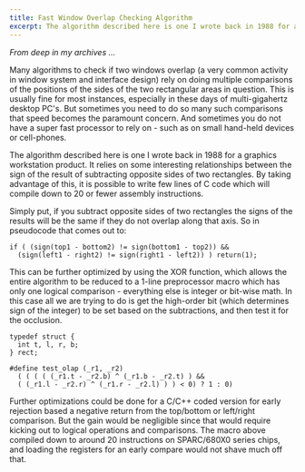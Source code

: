```yaml
---
title: Fast Window Overlap Checking Algorithm
excerpt: The algorithm described here is one I wrote back in 1988 for a graphics workstation product. It relies on some interesting relationships between the sign of the result of subtracting opposite sides of two rectangles. By taking advantage of this, it is possible to write few lines of C code which will compile down to 20 or fewer assembly instructions.
---
```


_From deep in my archives ..._

Many algorithms to check if two windows overlap (a very common activity in window system and interface design) rely on doing multiple comparisons of the positions of the sides of the two rectangular areas in question. This is usually fine for most instances, especially in these days of multi-gigahertz desktop PC's. But sometimes you need to do so many such comparisons that speed becomes the paramount concern. And sometimes you do not have a super fast processor to rely on - such as on small hand-held devices or cell-phones.

The algorithm described here is one I wrote back in 1988 for a graphics workstation product. It relies on some interesting relationships between the sign of the result of subtracting opposite sides of two rectangles. By taking advantage of this, it is possible to write few lines of C code which will compile down to 20 or fewer assembly instructions.

Simply put, if you subtract opposite sides of two rectangles the signs of the results will be the same if they do not overlap along that axis. So in pseudocode that comes out to:

```
if ( (sign(top1 - bottom2) != sign(bottom1 - top2)) &&
  (sign(left1 - right2) != sign(right1 - left2)) ) return(1);
```

This can be further optimized by using the XOR function, which allows the entire algorithm to be reduced to a 1-line preprocessor macro which has only one logical comparison - everything else is integer or bit-wise math. In this case all we are trying to do is get the high-order bit (which determines sign of the integer) to be set based on the subtractions, and then test it for the occlusion.

```
typedef struct {
  int t, l, r, b;
} rect;

#define test_olap (_r1, _r2)
  ( ( ( ( (_r1.t - _r2.b) ^ (_r1.b - _r2.t) ) &&
  ( (_r1.l - _r2.r) ^ (_r1.r - _r2.l) ) ) < 0) ? 1 : 0)
```

Further optimizations could be done for a C/C++ coded version for early rejection based a negative return from the top/bottom or left/right comparison. But the gain would be negligible since that would require kicking out to logical operations and comparisons. The macro above compiled down to around 20 instructions on SPARC/680X0 series chips, and loading the registers for an early compare would not shave much off that.
